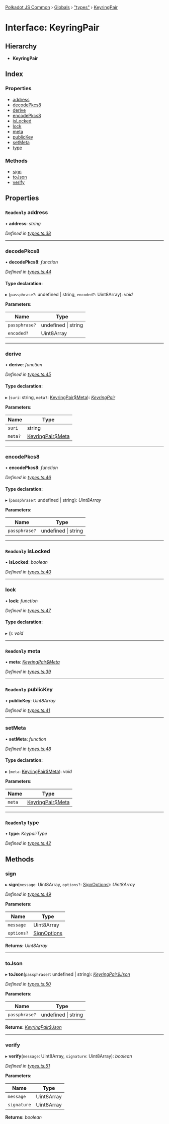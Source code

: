 [Polkadot JS Common](../README.md) › [Globals](../globals.md) › ["types"](../modules/_types_.md) › [KeyringPair](_types_.keyringpair.md)

# Interface: KeyringPair

## Hierarchy

* **KeyringPair**

## Index

### Properties

* [address](_types_.keyringpair.md#readonly-address)
* [decodePkcs8](_types_.keyringpair.md#decodepkcs8)
* [derive](_types_.keyringpair.md#derive)
* [encodePkcs8](_types_.keyringpair.md#encodepkcs8)
* [isLocked](_types_.keyringpair.md#readonly-islocked)
* [lock](_types_.keyringpair.md#lock)
* [meta](_types_.keyringpair.md#readonly-meta)
* [publicKey](_types_.keyringpair.md#readonly-publickey)
* [setMeta](_types_.keyringpair.md#setmeta)
* [type](_types_.keyringpair.md#readonly-type)

### Methods

* [sign](_types_.keyringpair.md#sign)
* [toJson](_types_.keyringpair.md#tojson)
* [verify](_types_.keyringpair.md#verify)

## Properties

### `Readonly` address

• **address**: *string*

*Defined in [types.ts:38](https://github.com/polkadot-js/common/blob/0f45b7fb/packages/keyring/src/types.ts#L38)*

___

###  decodePkcs8

• **decodePkcs8**: *function*

*Defined in [types.ts:44](https://github.com/polkadot-js/common/blob/0f45b7fb/packages/keyring/src/types.ts#L44)*

#### Type declaration:

▸ (`passphrase?`: undefined | string, `encoded?`: Uint8Array): *void*

**Parameters:**

Name | Type |
------ | ------ |
`passphrase?` | undefined &#124; string |
`encoded?` | Uint8Array |

___

###  derive

• **derive**: *function*

*Defined in [types.ts:45](https://github.com/polkadot-js/common/blob/0f45b7fb/packages/keyring/src/types.ts#L45)*

#### Type declaration:

▸ (`suri`: string, `meta?`: [KeyringPair$Meta](_types_.keyringpair_meta.md)): *[KeyringPair](_types_.keyringpair.md)*

**Parameters:**

Name | Type |
------ | ------ |
`suri` | string |
`meta?` | [KeyringPair$Meta](_types_.keyringpair_meta.md) |

___

###  encodePkcs8

• **encodePkcs8**: *function*

*Defined in [types.ts:46](https://github.com/polkadot-js/common/blob/0f45b7fb/packages/keyring/src/types.ts#L46)*

#### Type declaration:

▸ (`passphrase?`: undefined | string): *Uint8Array*

**Parameters:**

Name | Type |
------ | ------ |
`passphrase?` | undefined &#124; string |

___

### `Readonly` isLocked

• **isLocked**: *boolean*

*Defined in [types.ts:40](https://github.com/polkadot-js/common/blob/0f45b7fb/packages/keyring/src/types.ts#L40)*

___

###  lock

• **lock**: *function*

*Defined in [types.ts:47](https://github.com/polkadot-js/common/blob/0f45b7fb/packages/keyring/src/types.ts#L47)*

#### Type declaration:

▸ (): *void*

___

### `Readonly` meta

• **meta**: *[KeyringPair$Meta](_types_.keyringpair_meta.md)*

*Defined in [types.ts:39](https://github.com/polkadot-js/common/blob/0f45b7fb/packages/keyring/src/types.ts#L39)*

___

### `Readonly` publicKey

• **publicKey**: *Uint8Array*

*Defined in [types.ts:41](https://github.com/polkadot-js/common/blob/0f45b7fb/packages/keyring/src/types.ts#L41)*

___

###  setMeta

• **setMeta**: *function*

*Defined in [types.ts:48](https://github.com/polkadot-js/common/blob/0f45b7fb/packages/keyring/src/types.ts#L48)*

#### Type declaration:

▸ (`meta`: [KeyringPair$Meta](_types_.keyringpair_meta.md)): *void*

**Parameters:**

Name | Type |
------ | ------ |
`meta` | [KeyringPair$Meta](_types_.keyringpair_meta.md) |

___

### `Readonly` type

• **type**: *KeypairType*

*Defined in [types.ts:42](https://github.com/polkadot-js/common/blob/0f45b7fb/packages/keyring/src/types.ts#L42)*

## Methods

###  sign

▸ **sign**(`message`: Uint8Array, `options?`: [SignOptions](_types_.signoptions.md)): *Uint8Array*

*Defined in [types.ts:49](https://github.com/polkadot-js/common/blob/0f45b7fb/packages/keyring/src/types.ts#L49)*

**Parameters:**

Name | Type |
------ | ------ |
`message` | Uint8Array |
`options?` | [SignOptions](_types_.signoptions.md) |

**Returns:** *Uint8Array*

___

###  toJson

▸ **toJson**(`passphrase?`: undefined | string): *[KeyringPair$Json](_types_.keyringpair_json.md)*

*Defined in [types.ts:50](https://github.com/polkadot-js/common/blob/0f45b7fb/packages/keyring/src/types.ts#L50)*

**Parameters:**

Name | Type |
------ | ------ |
`passphrase?` | undefined &#124; string |

**Returns:** *[KeyringPair$Json](_types_.keyringpair_json.md)*

___

###  verify

▸ **verify**(`message`: Uint8Array, `signature`: Uint8Array): *boolean*

*Defined in [types.ts:51](https://github.com/polkadot-js/common/blob/0f45b7fb/packages/keyring/src/types.ts#L51)*

**Parameters:**

Name | Type |
------ | ------ |
`message` | Uint8Array |
`signature` | Uint8Array |

**Returns:** *boolean*

